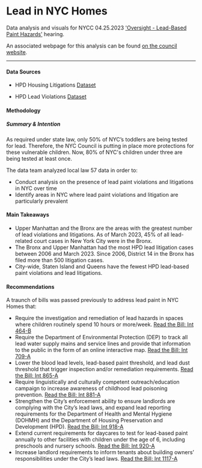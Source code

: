 
# Lead in NYC Homes
Data analysis and visuals for NYCC 04.25.2023 ['Oversight - Lead-Based Paint Hazards'](https://legistar.council.nyc.gov/MeetingDetail.aspx?ID=1088690&GUID=98ED2BD8-8C91-4DD7-B43B-A02670026577&Options=info%7C&Search=) hearing.

An associated webpage for this analysis can be found [on the council website](https://council.nyc.gov/data/lead-in-nyc-homes/). 

***  

#### Data Sources 
- HPD Housing Litigations [Dataset](https://data.cityofnewyork.us/Housing-Development/Housing-Litigations/59kj-x8nc)

- HPD Lead Violations [Dataset](https://data.cityofnewyork.us/Housing-Development/LEAD-VIOLATIONS/up7n-jfw5/data)

#### Methodology 

##### Summary & Intention
As required under state law, only 50% of NYC’s toddlers are being tested for lead. Therefore, the NYC Council is putting in place more protections for these vulnerable children. Now, 80% of NYC's children under three are being tested at least once.

The data team analyzed local law 57 data in order to:
- Conduct analysis on the presence of lead paint violations and litigations in NYC over time 
- Identify areas in NYC where lead paint violations and litigation are particularly prevalent

#### Main Takeaways
- Upper Manhattan and the Bronx are the areas with the greatest number of lead violations and litigations. As of March 2023, 45% of all lead-related court cases in New York City were in the Bronx.
- The Bronx and Upper Manhattan had the most HPD lead litigation cases between 2006 and March 2023. Since 2006, District 14 in the Bronx has filed more than 500 litigation cases.
- City-wide, Staten Island and Queens have the fewest HPD lead-based paint violations and lead litigations.

#### Recommendations
A traunch of bills was passed previously to address lead paint in NYC Homes that:
- Require the investigation and remediation of lead hazards in spaces where children routinely spend 10 hours or more/week. [Read the Bill: Int 464-B](https://legistar.council.nyc.gov/LegislationDetail.aspx?ID=3343772&GUID=D826FA06-E66A-4ECD-BBF1-B30F7BE3C3C2&Options=ID%7CText%7C&Search=464)
- Require the Department of Environmental Protection (DEP) to track all lead water supply mains and service lines and provide that information to the public in the form of an online interactive map. [Read the Bill: Int 709-A](https://legistar.council.nyc.gov/LegislationDetail.aspx?ID=3371619&GUID=93548B9D-7C33-412B-BA48-781DF61B842F&Options=ID%7CText%7C&Search=709)
- Lower the blood lead levels, lead-based paint threshold, and lead dust threshold that trigger inspection and/or remediation requirements. [Read the Bill: Int 865-A](https://legistar.council.nyc.gov/LegislationDetail.aspx?ID=3498451&GUID=32932F9A-CBB0-4413-95F3-4AFCCCE64F41&Options=ID%7CText%7C&Search=865-A)
- Require linguistically and culturally competent outreach/education campaign to increase awareness of childhood lead poisoning prevention. [Read the Bill: Int 881-A](https://legistar.council.nyc.gov/LegislationDetail.aspx?ID=3498488&GUID=9BA70A4F-CC51-485F-B807-E68DEFBDCA50&Options=ID%7CText%7C&Search=881-A)
- Strengthen the City’s enforcement ability to ensure landlords are complying with the City’s lead laws, and expand lead reporting requirements for the Department of Health and Mental Hygiene (DOHMH) and the Department of Housing Preservation and Development (HPD). [Read the Bill: Int 918-A](https://legistar.council.nyc.gov/LegislationDetail.aspx?ID=3498572&GUID=AB24032F-962B-492E-AEEA-F1A9118CAEE7&Options=ID%7CText%7C&Search=918-A)
- Extend current requirements for daycares to test for lead-based paint annually to other facilities with children under the age of 6, including preschools and nursery schools. [Read the Bill: Int 920-A](https://legistar.council.nyc.gov/LegislationDetail.aspx?ID=3498552&GUID=4B027FB2-02C8-4571-9F3B-5DA56A4A1AF8&Options=ID%7CText%7C&Search=920-A)
- Increase landlord requirements to inform tenants about building owners’ responsibilities under the City’s lead laws. [Read the Bill: Int 1117-A](https://legistar.council.nyc.gov/LegislationDetail.aspx?ID=3683904&GUID=BEAFC322-DEFE-4780-BF47-3C6FE9D5BF72&Options=&Search=)
